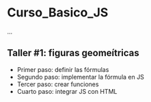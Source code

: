 # Curso_Basico_JS

...

## Taller #1: figuras geomeítricas

- Primer paso: definir las fórmulas
- Segundo paso: implementar la fórmula en JS
- Tercer paso: crear funciones 
- Cuarto paso: integrar JS con HTML